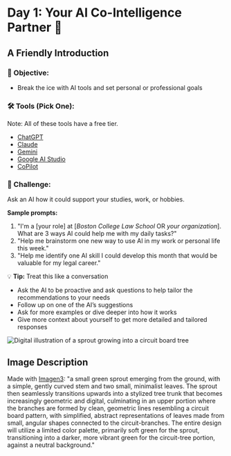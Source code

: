 # Day 1: Your AI Co-Intelligence Partner 🤝
## A Friendly Introduction

### 🎯 Objective: 
- Break the ice with AI tools and set personal or professional goals

### 🛠️ Tools (Pick One): 
Note: All of these tools have a free tier.
- [ChatGPT](https://chatgpt.com)
- [Claude](https://claude.ai)
- [Gemini](https://gemini.google.com)
- [Google AI Studio](https://aistudio.google.com)
- [CoPilot](https://copilot.microsoft.com)

### 📝 Challenge:
Ask an AI how it could support your studies, work, or hobbies. 

**Sample prompts:**
1. "I'm a [your role] at [_Boston College Law School_ OR _your organization_]. What are 3 ways AI could help me with my daily tasks?"
2. "Help me brainstorm one new way to use AI in my work or personal life this week."
3. "Help me identify one AI skill I could develop this month that would be valuable for my legal career."

💡 **Tip:** Treat this like a conversation 
- Ask the AI to be proactive and ask questions to help tailor the recommendations to your needs
- Follow up on one of the AI’s suggestions 
- Ask for more examples or dive deeper into how it works
- Give more context about yourself to get more detailed and tailored responses


![Digital illustration of a sprout growing into a circuit board tree](https://res.cloudinary.com/dt5ug8amw/image/upload/v1733231221/Snowman.jpg)
## Image Description
Made with [Imagen3](https://labs.google.com/fx/tools/image-fx): "a small green sprout emerging from the ground, with a simple, gently curved stem and two small, minimalist leaves. The sprout then seamlessly transitions upwards into a stylized tree trunk that becomes increasingly geometric and digital, culminating in an upper portion where the branches are formed by clean, geometric lines resembling a circuit board pattern, with simplified, abstract representations of leaves made from small, angular shapes connected to the circuit-branches. The entire design will utilize a limited color palette, primarily soft green for the sprout, transitioning into a darker, more vibrant green for the circuit-tree portion, against a neutral background."